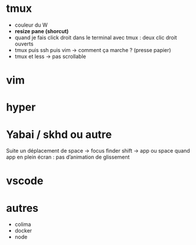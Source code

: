 # tmux
- couleur du W
- **resize pane (shorcut)**
- quand je fais click droit dans le terminal avec tmux : deux clic droit ouverts
- tmux puis ssh puis vim -> comment ça marche ? (presse papier)
- tmux et less -> pas scrollable

# vim

# hyper

# Yabai  / skhd ou autre
Suite un déplacement de space -> focus finder shift -> app ou space quand app en plein écran : pas d’animation de glissement

# vscode

# autres
- colima
- docker
- node
